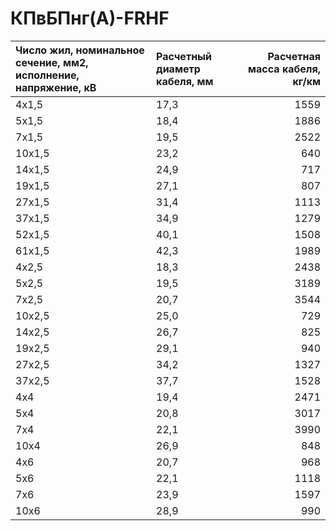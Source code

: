 # КПвБПнг(А)-FRHF

| Число жил, номинальное сечение, мм2, исполнение, напряжение, кВ   | Расчетный диаметр кабеля, мм   |   Расчетная масса кабеля, кг/км |
|:------------------------------------------------------------------|:-------------------------------|--------------------------------:|
| 4х1,5                                                             | 17,3                           |                            1559 |
| 5х1,5                                                             | 18,4                           |                            1886 |
| 7х1,5                                                             | 19,5                           |                            2522 |
| 10х1,5                                                            | 23,2                           |                             640 |
| 14х1,5                                                            | 24,9                           |                             717 |
| 19х1,5                                                            | 27,1                           |                             807 |
| 27х1,5                                                            | 31,4                           |                            1113 |
| 37х1,5                                                            | 34,9                           |                            1279 |
| 52х1,5                                                            | 40,1                           |                            1508 |
| 61х1,5                                                            | 42,3                           |                            1989 |
| 4х2,5                                                             | 18,3                           |                            2438 |
| 5х2,5                                                             | 19,5                           |                            3189 |
| 7х2,5                                                             | 20,7                           |                            3544 |
| 10х2,5                                                            | 25,0                           |                             729 |
| 14х2,5                                                            | 26,7                           |                             825 |
| 19х2,5                                                            | 29,1                           |                             940 |
| 27х2,5                                                            | 34,2                           |                            1327 |
| 37х2,5                                                            | 37,7                           |                            1528 |
| 4х4                                                               | 19,4                           |                            2471 |
| 5х4                                                               | 20,8                           |                            3017 |
| 7х4                                                               | 22,1                           |                            3990 |
| 10х4                                                              | 26,9                           |                             848 |
| 4х6                                                               | 20,7                           |                             968 |
| 5х6                                                               | 22,1                           |                            1118 |
| 7х6                                                               | 23,9                           |                            1597 |
| 10х6                                                              | 28,9                           |                             990 |